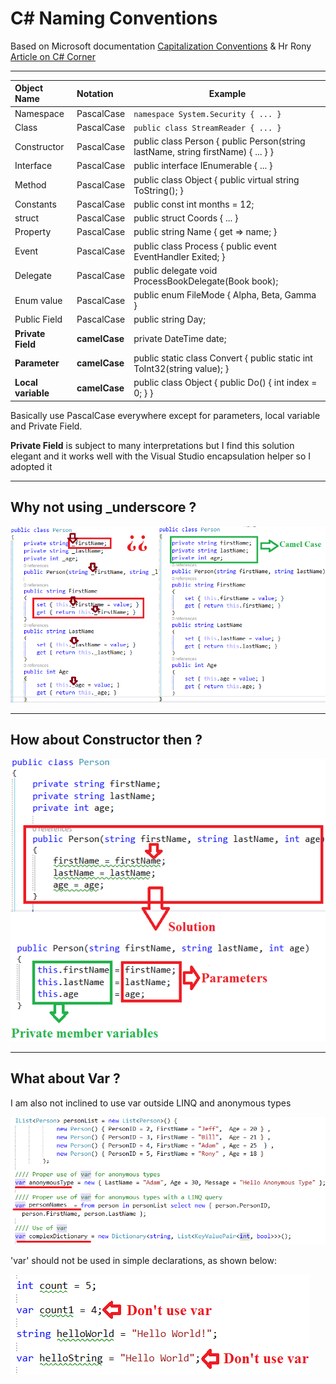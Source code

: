 # C# Naming Conventions

Based on Microsoft documentation [Capitalization Conventions](https://docs.microsoft.com/en-us/dotnet/standard/design-guidelines/capitalization-conventions) & Hr Rony [Article on C# Corner](https://www.c-sharpcorner.com/article/stop-use-var-everywhere-and-think-before-use-underscore-with-private-variable-in/) 

___

| Object Name               | Notation   | Example                                                                              |
|:--------------------------|:-----------|--------------------------------------------------------------------------------------
| Namespace                 | PascalCase | ```namespace System.Security { ... }``` |
| Class                     | PascalCase | ```public class StreamReader { ... }``` |
| Constructor               | PascalCase | public class Person { public Person(string lastName, string firstName) { ... } } |
| Interface                 | PascalCase | public interface IEnumerable { ... } |
| Method                    | PascalCase | public class Object { public virtual string ToString(); } |
| Constants                 | PascalCase | public const int months = 12; |
| struct                    | PascalCase | public struct Coords { ... } |
| Property                  | PascalCase | public string Name { get => name; } |
| Event                     | PascalCase | public class Process { public event EventHandler Exited; } |
| Delegate                  | PascalCase | public delegate void ProcessBookDelegate(Book book); |
| Enum value                | PascalCase | public enum FileMode { Alpha, Beta, Gamma } |
| Public Field              | PascalCase | public string Day; |
| **Private Field**         | **camelCase**  | private DateTime date; |
| **Parameter**             | **camelCase**  | public static class Convert { public static int ToInt32(string value); } |
| **Local variable**        | **camelCase**  | public class Object { public Do() { int index = 0; } } |

Basically use PascalCase everywhere except for parameters, local variable and Private Field.

**Private Field** is subject to many interpretations but I find this solution elegant and it works well with the Visual Studio encapsulation helper so I adopted it

___


## Why not using _underscore ?

![Alt text](/asset/underscore.png?raw=true "Why not using _underscore")

___


## How about Constructor then ?

![Alt text](/asset/constructor.png?raw=true "About Constructor")

___


## What about Var ?

I am also not inclined to use var outside LINQ and anonymous types

![Alt text](/asset/vargood.png?raw=true "Good use of var")

'var' should not be used in simple declarations, as shown below:

![Alt text](/asset/varbad.png?raw=true "Bad use of var")
